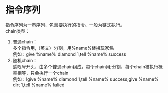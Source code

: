 # 指令序列  
指令序列为一串序列，包含要执行的指令。一般为链式执行。  
chain类型：  
1. 普通chain：  
多个指令用,（英文）分割，用%name%替换玩家名  
例如：give %name% diamond 1,tell %name% success  
2. 随机chain：  
感叹号开头，由多个普通chain组成，每个chain用;分割，每个chain被执行概率相等，只会执行一个chain  
例如：!give %name% diamond 1,tell %name% success;give %name% dirt 1,tell %name% falied

